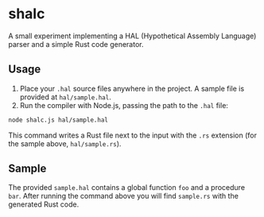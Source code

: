 # shalc

A small experiment implementing a HAL (Hypothetical Assembly Language) parser and a simple Rust code generator.

## Usage

1. Place your `.hal` source files anywhere in the project. A sample file is provided at `hal/sample.hal`.
2. Run the compiler with Node.js, passing the path to the `.hal` file:

```bash
node shalc.js hal/sample.hal
```

This command writes a Rust file next to the input with the `.rs` extension (for the sample above, `hal/sample.rs`).

## Sample

The provided `sample.hal` contains a global function `foo` and a procedure `bar`.
After running the command above you will find `sample.rs` with the generated Rust code.
